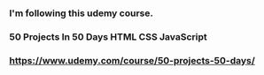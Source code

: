 ### I'm following this udemy course.
### 50 Projects In 50 Days HTML CSS JavaScript 
### https://www.udemy.com/course/50-projects-50-days/
